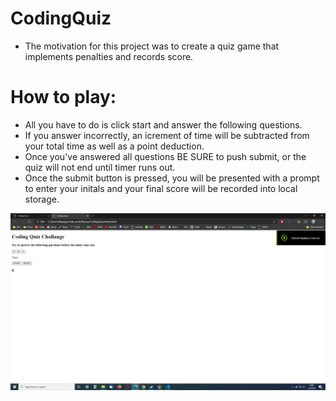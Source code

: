 # CodingQuiz

* The motivation for this project was to create a quiz game that implements penalties and records score.

# How to play:

* All you have to do is click start and answer the following questions.
* If you answer incorrectly, an icrement of time will be subtracted from your total time
as well as a point deduction.  
* Once you've answered all questions BE SURE to push submit, or the quiz will not end until timer runs out.
* Once the submit button is pressed, you will be presented with a prompt to enter your initals and
your final score will be recorded into local storage. 

![Getting Started](./assets/imgs/cqss.png)
